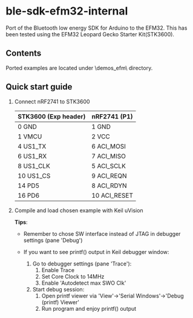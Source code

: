 ble-sdk-efm32-internal
======================

Port of the Bluetooth low energy SDK for Arduino to the EFM32. This has been tested using the EFM32 Leopard Gecko Starter Kit(STK3600).

Contents
----------------------

Ported examples are located under \demos_efm\ directory.

Quick start guide
----------------------

1. Connect nRF2741 to STK3600

    |STK3600 (Exp header) |nRF2741 (P1) |
    |---------------------|-------------|
    |0  GND               |1  GND       |
    |1  VMCU              |2  VCC       | 
    |4  US1_TX            |6  ACI_MOSI  |
    |6  US1_RX            |7  ACI_MISO  |
    |8  US1_CLK           |5  ACI_SCLK  |
    |10 US1_CS            |9  ACI_REQN  |
    |14 PD5               |8  ACI_RDYN  |
    |16 PD6               |10 ACI_RESET |

2. Compile and load chosen example with Keil uVision

    **Tips**:

    - Remember to chose SW interface instead of JTAG in debugger settings (pane 'Debug') 

    - If you want to see printf() output in Keil debugger window:
        1. Go to debugger settings (pane 'Trace'):
            1. Enable Trace
            2. Set Core Clock to 14MHz
            3. Enable 'Autodetect max SWO Clk'
        2. Start debug session:
            1. Open printf viewer via 'View'->'Serial Windows'->'Debug (printf) Viewer'
            2. Run program and enjoy printf() output

        


    



   
